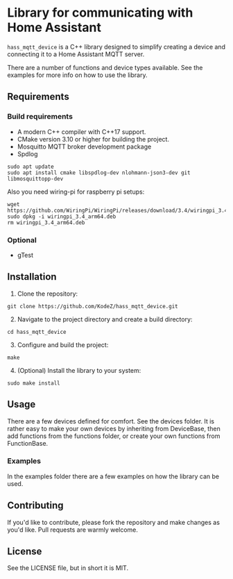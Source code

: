 # Library for communicating with Home Assistant

`hass_mqtt_device` is a C++ library designed to simplify creating a device and connecting it to a Home Assistant MQTT server.

There are a number of functions and device types available. See the examples for more info on how to use the library.

## Requirements

### Build requirements

- A modern C++ compiler with C++17 support.
- CMake version 3.10 or higher for building the project.
- Mosquitto MQTT broker development package
- Spdlog
```
sudo apt update
sudo apt install cmake libspdlog-dev nlohmann-json3-dev git libmosquittopp-dev
```

Also you need wiring-pi for raspberry pi setups:
```
wget https://github.com/WiringPi/WiringPi/releases/download/3.4/wiringpi_3.4_arm64.deb
sudo dpkg -i wiringpi_3.4_arm64.deb
rm wiringpi_3.4_arm64.deb
```

### Optional

- gTest

## Installation

1. Clone the repository:
```
git clone https://github.com/KodeZ/hass_mqtt_device.git
```

2. Navigate to the project directory and create a build directory:
```
cd hass_mqtt_device
```

3. Configure and build the project:
```
make
```

4. (Optional) Install the library to your system:
```
sudo make install
```

## Usage

There are a few devices defined for comfort. See the devices folder. It is rather easy to make your own devices by inheriting from DeviceBase, then add functions from the functions folder, or create your own functions from FunctionBase.

### Examples

In the examples folder there are a few examples on how the library can be used.

## Contributing

If you'd like to contribute, please fork the repository and make changes as you'd like. Pull requests are warmly welcome.

## License

See the LICENSE file, but in short it is MIT.
